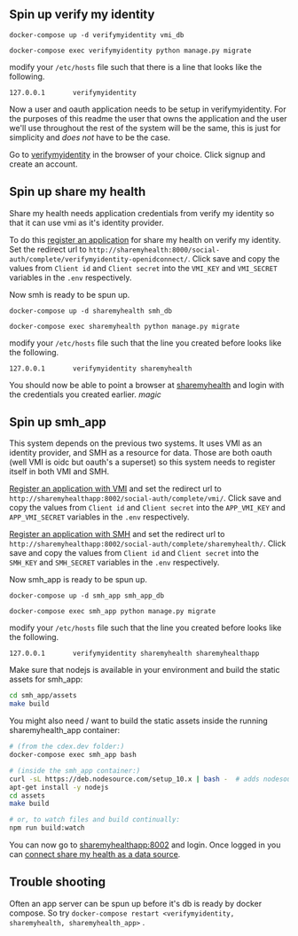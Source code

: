 ## Spin up verify my identity

`docker-compose up -d verifymyidentity vmi_db`

`docker-compose exec verifymyidentity python manage.py migrate`

modify your `/etc/hosts` file such that there is a line that looks like the following.

```
127.0.0.1       verifymyidentity
```



Now a user and oauth application needs to be setup in verifymyidentity. For the purposes of this readme the user that owns the application and the user we'll use throughout the rest of the system will be the same, this is just for simplicity and _does not_ have to be the case.

Go to [verifymyidentity](http://verifymyidentity:8001) in the browser of your choice. Click signup and create an account. 



## Spin up share my health

Share my health needs application credentials from verify my identity so that it can use vmi as it's identity provider.

To do this [register an application](http://verifymyidentity:8001/o/applications/register/) for share my health on verify my identity. Set the redirect url to `http://sharemyhealth:8000/social-auth/complete/verifymyidentity-openidconnect/`. Click save and copy the values from `Client id` and `Client secret` into the `VMI_KEY` and `VMI_SECRET` variables in the `.env` respectively.

Now smh is ready to be spun up.

`docker-compose up -d sharemyhealth smh_db`

`docker-compose exec sharemyhealth python manage.py migrate`

modify your `/etc/hosts` file such that the line you created before looks like the following.



```
127.0.0.1       verifymyidentity sharemyhealth
```



You should now be able to point a browser at [sharemyhealth](http://sharemyhealth:8000) and login with the credentials you created earlier. *magic*



## Spin up smh_app

This system depends on the previous two systems. It uses VMI as an identity provider, and SMH as a resource for data. Those are both oauth (well VMI is oidc but oauth's a superset) so this system needs to register itself in both VMI and SMH.

[Register an application with VMI](http://verifymyidentity:8001/o/applications/register/) and set the redirect url to `http://sharemyhealthapp:8002/social-auth/complete/vmi/`. Click save and copy the values from `Client id` and `Client secret` into the `APP_VMI_KEY` and `APP_VMI_SECRET` variables in the `.env` respectively.

[Register an application with SMH](http://sharemyhealth:8000/o/applications/register/) and set the redirect url to `http://sharemyhealthapp:8002/social-auth/complete/sharemyhealth/`. Click save and copy the values from `Client id` and `Client secret` into the `SMH_KEY` and `SMH_SECRET` variables in the `.env` respectively.

Now smh_app is ready to be spun up.

`docker-compose up -d smh_app smh_app_db`

`docker-compose exec smh_app python manage.py migrate`

modify your `/etc/hosts` file such that the line you created before looks like the following.

```
127.0.0.1       verifymyidentity sharemyhealth sharemyhealthapp
```

Make sure that nodejs is available in your environment and build the static assets for smh_app:

```bash
cd smh_app/assets
make build
```

You might also need / want to build the static assets inside the running sharemyhealth_app container:
	
```bash
# (from the cdex.dev folder:)
docker-compose exec smh_app bash

# (inside the smh_app container:)
curl -sL https://deb.nodesource.com/setup_10.x | bash -  # adds nodesource.com to your apt search path
apt-get install -y nodejs
cd assets
make build

# or, to watch files and build continually:
npm run build:watch
```

You can now go to [sharemyhealthapp:8002](http://sharemyhealthapp:8002) and login. Once logged in you can [connect share my health as a data source](http://sharemyhealthapp:8002/resources/).

## Trouble shooting

Often an app server can be spun up before it's db is ready by docker compose. So try `docker-compose restart <verifymyidentity, sharemyhealth, sharemyhealth_app>` .